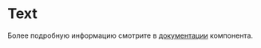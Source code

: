 # Text

Более подробную информацию смотрите в <a href="https://lego.yandex-team.ru/lego-components/components/text/examples" target="_blank">документации</a> компонента.
